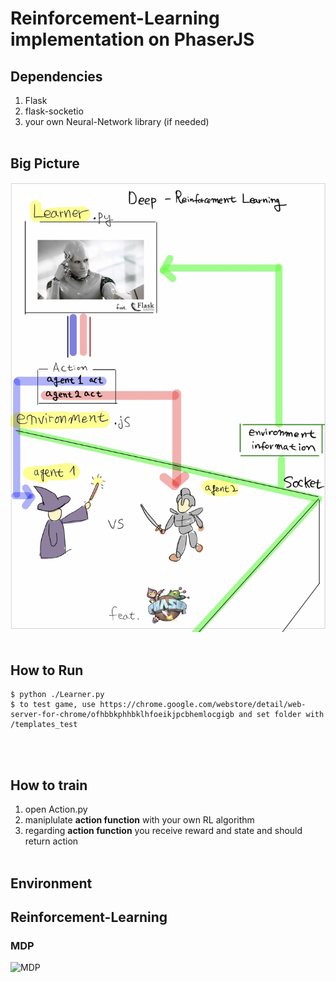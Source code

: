 # Reinforcement-Learning implementation on PhaserJS

## Dependencies
1. Flask
2. flask-socketio
3. your own Neural-Network library (if needed)
<br><br>
## Big Picture
![explain](./img/phaser_js_RL_explain.jpg)
<br><br>
## How to Run
    $ python ./Learner.py
    $ to test game, use https://chrome.google.com/webstore/detail/web-server-for-chrome/ofhbbkphhbklhfoeikjpcbhemlocgigb and set folder with /templates_test

<br><br>

## How to train
1. open Action.py 
2. maniplulate **action function** with your own RL algorithm
3. regarding **action function** you receive reward and state and should return action
<br><br>

## Environment

## Reinforcement-Learning
### MDP
![MDP](https://latex.codecogs.com/svg.latex?V^\pi(s)=R(s)+\gamma\sum_{s^\prime\in{S}}P_{s\pi(s)}(s^\prime)V^\pi(s^\prime))

